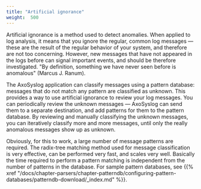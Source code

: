 ```yaml
---
title: "Artificial ignorance"
weight:  500
---
```

<!-- DISCLAIMER: This file is based on the syslog-ng Open Source Edition documentation https://github.com/balabit/syslog-ng-ose-guides/commit/2f4a52ee61d1ea9ad27cb4f3168b95408fddfdf2 and is used under the terms of The syslog-ng Open Source Edition Documentation License. The file has been modified by Axoflow. -->

Artificial ignorance is a method used to detect anomalies. When applied to log analysis, it means that you ignore the regular, common log messages — these are the result of the regular behavior of your system, and therefore are not too concerning. However, new messages that have not appeared in the logs before can signal important events, and should be therefore investigated. "By definition, something we have never seen before is anomalous" (Marcus J. Ranum). 

The AxoSyslog application can classify messages using a pattern database: messages that do not match any pattern are classified as unknown. This provides a way to use artificial ignorance to review your log messages. You can periodically review the unknown messages — AxoSyslog can send them to a separate destination, and add patterns for them to the pattern database. By reviewing and manually classifying the unknown messages, you can iteratively classify more and more messages, until only the really anomalous messages show up as unknown.

Obviously, for this to work, a large number of message patterns are required. The radix-tree matching method used for message classification is very effective, can be performed very fast, and scales very well. Basically the time required to perform a pattern matching is independent from the number of patterns in the database. For sample pattern databases, see {{% xref "/docs/chapter-parsers/chapter-patterndb/configuring-pattern-databases/patterndb-download/_index.md" %}}.
